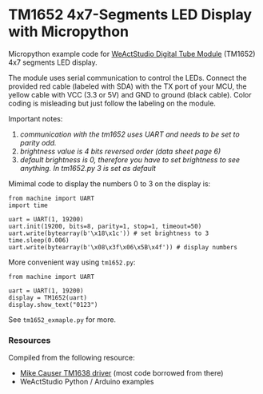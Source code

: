 TM1652 4x7-Segments LED Display with Micropython
=========================================================================================


Micropython example code for [WeActStudio Digital Tube Module](https://github.com/WeActStudio/WeActStudio.DigitalTubeModule) (TM1652) 4x7 segments LED display.

The module uses serial communication to control the LEDs. Connect the provided red cable (labeled with SDA) with the TX port of your MCU, the yellow cable with VCC (3.3 or 5V) and GND to ground (black cable).
Color coding is misleading but just follow the labeling on the module.

Important notes:

1. *communication with the tm1652 uses UART and needs to be set to parity odd.*
2. *brightness value is 4 bits reversed order (data sheet page 6)*
3. *default brightness is 0, therefore you have to set brightness to see anything. In tm1652.py 3 is set as default*

Mimimal code to display the numbers 0 to 3 on the display is:

```code
from machine import UART
import time

uart = UART(1, 19200)
uart.init(19200, bits=8, parity=1, stop=1, timeout=50)
uart.write(bytearray(b'\x18\x1c')) # set brightness to 3
time.sleep(0.006)
uart.write(bytearray(b'\x08\x3f\x06\x5B\x4f')) # display numbers
```

More convenient way using `tm1652.py`:

```code 
from machine import UART

uart = UART(1, 19200)
display = TM1652(uart)
display.show_text("0123")
```

See `tm1652_exmaple.py` for more.

### Resources
Compiled from the following resource:

- [Mike Causer TM1638 driver](https://github.com/mcauser/micropython-tm1637) (most code borrowed from there)
- WeActStudio Python / Arduino examples